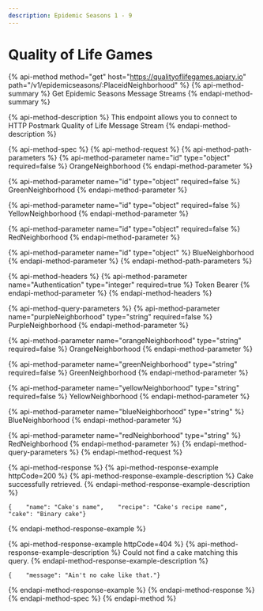 ```yaml
---
description: Epidemic Seasons 1 - 9
---
```


# Quality of Life Games

{% api-method method="get" host="https://qualityoflifegames.apiary.io" path="/v1/epidemicseasons/:PlaceidNeighborhood" %}
{% api-method-summary %}
Get Epidemic Seasons Message Streams
{% endapi-method-summary %}

{% api-method-description %}
This endpoint allows you to connect to HTTP Postmark Quality of Life Message Stream
{% endapi-method-description %}

{% api-method-spec %}
{% api-method-request %}
{% api-method-path-parameters %}
{% api-method-parameter name="id" type="object" required=false %}
OrangeNeighborhood
{% endapi-method-parameter %}

{% api-method-parameter name="id" type="object" required=false %}
GreenNeighborhood
{% endapi-method-parameter %}

{% api-method-parameter name="id" type="object" required=false %}
YellowNeighborhood
{% endapi-method-parameter %}

{% api-method-parameter name="id" type="object" required=false %}
RedNeighborhood
{% endapi-method-parameter %}

{% api-method-parameter name="id" type="object" %}
BlueNeighborhood
{% endapi-method-parameter %}
{% endapi-method-path-parameters %}

{% api-method-headers %}
{% api-method-parameter name="Authentication" type="integer" required=true %}
Token Bearer
{% endapi-method-parameter %}
{% endapi-method-headers %}

{% api-method-query-parameters %}
{% api-method-parameter name="purpleNeighborhood" type="string" required=false %}
PurpleNeighborhood
{% endapi-method-parameter %}

{% api-method-parameter name="orangeNeighborhood" type="string" required=false %}
OrangeNeighborhood
{% endapi-method-parameter %}

{% api-method-parameter name="greenNeighborhood" type="string" required=false %}
GreenNeighborhood
{% endapi-method-parameter %}

{% api-method-parameter name="yellowNeighborhood" type="string" required=false %}
YellowNeighborhood
{% endapi-method-parameter %}

{% api-method-parameter name="blueNeighborhood" type="string" %}
BlueNeighborhood
{% endapi-method-parameter %}

{% api-method-parameter name="redNeighborhood" type="string" %}
RedNeighborhood
{% endapi-method-parameter %}
{% endapi-method-query-parameters %}
{% endapi-method-request %}

{% api-method-response %}
{% api-method-response-example httpCode=200 %}
{% api-method-response-example-description %}
Cake successfully retrieved.
{% endapi-method-response-example-description %}

```
{    "name": "Cake's name",    "recipe": "Cake's recipe name",    "cake": "Binary cake"}
```
{% endapi-method-response-example %}

{% api-method-response-example httpCode=404 %}
{% api-method-response-example-description %}
Could not find a cake matching this query.
{% endapi-method-response-example-description %}

```
{    "message": "Ain't no cake like that."}
```
{% endapi-method-response-example %}
{% endapi-method-response %}
{% endapi-method-spec %}
{% endapi-method %}



